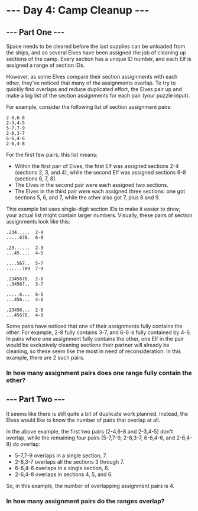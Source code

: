 # --- Day 4: Camp Cleanup ---

## --- Part One ---

Space needs to be cleared before the last supplies can be unloaded from the ships, and so several
Elves have been assigned the job of cleaning up sections of the camp. Every section has a unique ID
number, and each Elf is assigned a range of section IDs.

However, as some Elves compare their section assignments with each other, they've noticed that many
of the assignments overlap. To try to quickly find overlaps and reduce duplicated effort, the Elves
pair up and make a big list of the section assignments for each pair (your puzzle input).

For example, consider the following list of section assignment pairs:

```
2-4,6-8
2-3,4-5
5-7,7-9
2-8,3-7
6-6,4-6
2-6,4-8
```

For the first few pairs, this list means:

- Within the first pair of Elves, the first Elf was assigned sections 2-4 (sections 2, 3, and 4),
  while the second Elf was assigned sections 6-8 (sections 6, 7, 8).
- The Elves in the second pair were each assigned two sections.
- The Elves in the third pair were each assigned three sections: one got sections 5, 6, and 7, while
  the other also got 7, plus 8 and 9.

This example list uses single-digit section IDs to make it easier to draw; your actual list might
contain larger numbers. Visually, these pairs of section assignments look like this:

```
.234.....  2-4
.....678.  6-8

.23......  2-3
...45....  4-5

....567..  5-7
......789  7-9

.2345678.  2-8
..34567..  3-7

.....6...  6-6
...456...  4-6

.23456...  2-6
...45678.  4-8
```

Some pairs have noticed that one of their assignments fully contains the other. For example, 2-8
fully contains 3-7, and 6-6 is fully contained by 4-6. In pairs where one assignment fully contains
the other, one Elf in the pair would be exclusively cleaning sections their partner will already be
cleaning, so these seem like the most in need of reconsideration. In this example, there are 2 such
pairs.

### In how many assignment pairs does one range fully contain the other?

## --- Part Two ---

It seems like there is still quite a bit of duplicate work planned. Instead, the Elves would like to
know the number of pairs that overlap at all.

In the above example, the first two pairs (2-4,6-8 and 2-3,4-5) don't overlap, while the remaining
four pairs (5-7,7-9, 2-8,3-7, 6-6,4-6, and 2-6,4-8) do overlap:

- 5-7,7-9 overlaps in a single section, 7.
- 2-8,3-7 overlaps all the sections 3 through 7.
- 6-6,4-6 overlaps in a single section, 6.
- 2-6,4-8 overlaps in sections 4, 5, and 6.

So, in this example, the number of overlapping assignment pairs is 4.

### In how many assignment pairs do the ranges overlap?
